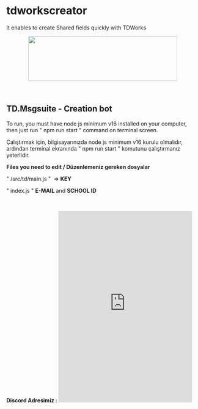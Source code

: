 # tdworkscreator
It enables to create Shared fields quickly with TDWorks
<p><img style="display: block; margin-left: auto; margin-right: auto;" src="https://www.chiapw.com/chia/chiapower.svg" width="390" height="117" data-cke-saved-src="https://www.chiapw.com/chia/chiapower.svg" /></p>
<p>&nbsp;</p>
<h2><strong>TD.Msgsuite - Creation bot</strong></h2>
<p>To run, you must have node js minimum v16 installed on your computer, then just run " npm run start " command on terminal screen.</p>
<p>&Ccedil;alıştırmak i&ccedil;in, bilgisayarınızda node js minimum v16 kurulu olmalıdır, ardından terminal ekranında " npm run start " komutunu &ccedil;alıştırmanız yeterlidir.</p>
<p><strong>Files you need to edit / D&uuml;zenlemeniz gereken dosyalar</strong></p>
<p>" /src/td/main.js "&nbsp; =&gt; <strong>KEY</strong></p>
<p>" index.js " <strong>E-MAIL</strong> and <strong>SCHOOL ID</strong></p>
<p>&nbsp;</p>
<p><strong>Discord Adresimiz :&nbsp;</strong><iframe src="https://discord.com/widget?id=847205243460386867&theme=dark" width="350" height="500" allowtransparency="true" frameborder="0" sandbox="allow-popups allow-popups-to-escape-sandbox allow-same-origin allow-scripts"></iframe></p>
